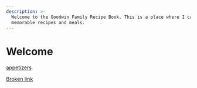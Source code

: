 ```yaml
---
description: >-
  Welcome to the Goodwin Family Recipe Book. This is a place where I capture
  memorable recipes and meals.
---
```


# Welcome

[appetizers](welcome/appetizers/ "mention")

[Broken link](broken-reference "mention")
